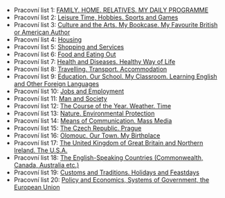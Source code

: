 - Pracovní list 1: [FAMILY. HOME. RELATIVES. MY DAILY PROGRAMME](01.md)
- Pracovní list 2: [Leisure Time, Hobbies. Sports and Games](02.md)
- Pracovní list 3: [Culture and the Arts. My Bookcase. My Favourite British or American Author](03.md)
- Pracovní list 4: [Housing](04.md)
- Pracovní list 5: [Shopping and Services](05.md)
- Pracovní list 6: [Food and Eating Out](06.md)
- Pracovní list 7: [Health and Diseases. Healthy Way of Life](07.md)
- Pracovní list 8: [Travelling. Transport. Accommodation](08.md)
- Pracovní list 9: [Education. Our School. My Classroom. Learning English and Other Foreign Languages](09.md)
- Pracovní list 10: [Jobs and Employment](10.md)
- Pracovní list 11: [Man and Society](11.md)
- Pracovní list 12: [The Course of the Year. Weather. Time](12.md)
- Pracovní list 13: [Nature. Environmental Protection](13.md)
- Pracovní list 14: [Means of Communication. Mass Media](14.md)
- Pracovní list 15: [The Czech Republic. Prague](15.md)
- Pracovní list 16: [Olomouc. Our Town. My Birthplace](16.md)
- Pracovní list 17: [The United Kingdom of Great Britain and Northern Ireland. The U.S.A.](17.md)
- Pracovní list 18: [The English-Speaking Countries (Commonwealth, Canada, Australia etc.)](18.md)
- Pracovní list 19: [Customs and Traditions. Holidays and Feastdays](19.md)
- Pracovní list 20: [Policy and Economics, Systems of Government, the European Union](20.md)